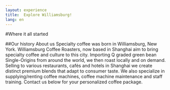 ```yaml
---
layout: experience
title:  Explore Williamsburg!
lang: en
---
```


#Where it all started

##Our history
About us
Specialty coffee was born in Williamsburg, New York. Williamsburg Coffee Roasters, now based in Shanghai aim to bring specialty coffee and culture to this city. Importing Q graded green bean Single-Origins from around the world, we then roast locally and on demand. 
Selling to various restaurants, cafés and hotels in Shanghai we create distinct premium blends that adapt to consumer taste. We also specialize in supplying/renting coffee machines, coffee machine maintenance and staff training. Contact us below for your personalized coffee package. 

